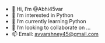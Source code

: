 - 👋 Hi, I’m @Abhi45var
- 👀 I’m interested in Python
- 🌱 I’m currently learning Python
- 💞️ I’m looking to collaborate on ...
- 📫 Email: avvarshney45@gmail.com

<!---
Abhi45var/Abhi45var is a ✨ special ✨ repository because its `README.md` (this file) appears on your GitHub profile.
You can click the Preview link to take a look at your changes.
--->
